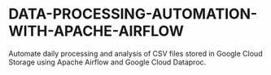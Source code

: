 # DATA-PROCESSING-AUTOMATION-WITH-APACHE-AIRFLOW
Automate daily processing and analysis of CSV files stored in Google Cloud Storage using Apache Airflow and Google Cloud Dataproc.
